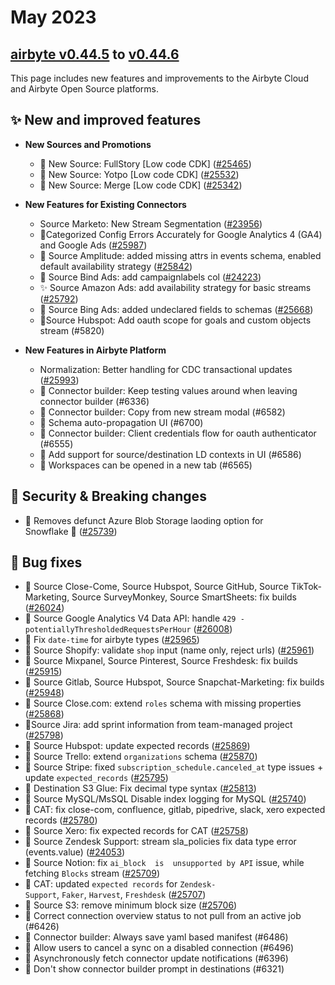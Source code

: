 # May 2023

## [airbyte v0.44.5](https://github.com/airbytehq/airbyte-platform/releases/tag/v0.44.5) to [v0.44.6](https://github.com/airbytehq/airbyte-platform/releases/tag/v0.44.6)

This page includes new features and improvements to the Airbyte Cloud and Airbyte Open Source platforms.

## **✨ New and improved features**

- **New Sources and Promotions**

  - 🎉 New Source: FullStory [Low code CDK] ([#25465](https://github.com/airbytehq/airbyte/pull/25465))
  - 🎉 New Source: Yotpo [Low code CDK] ([#25532](https://github.com/airbytehq/airbyte/pull/25532))
  - 🎉 New Source: Merge [Low code CDK] ([#25342](https://github.com/airbytehq/airbyte/pull/25342))

- **New Features for Existing Connectors**
  - Source Marketo: New Stream Segmentation ([#23956](https://github.com/airbytehq/airbyte/pull/23956))
  - 🎉Categorized Config Errors Accurately for Google Analytics 4 (GA4) and Google Ads ([#25987](https://github.com/airbytehq/airbyte/pull/25987))
  - 🎉 Source Amplitude: added missing attrs in events schema, enabled default availability strategy ([#25842](https://github.com/airbytehq/airbyte/pull/25842))
  - 🎉 Source Bind Ads: add campaignlabels col ([#24223](https://github.com/airbytehq/airbyte/pull/24223))
  - ✨ Source Amazon Ads: add availability strategy for basic streams ([#25792](https://github.com/airbytehq/airbyte/pull/25792))
  - 🎉 Source Bing Ads: added undeclared fields to schemas ([#25668](https://github.com/airbytehq/airbyte/pull/25668))
  - 🎉Source Hubspot: Add oauth scope for goals and custom objects stream (#5820)
- **New Features in Airbyte Platform**
  - Normalization: Better handling for CDC transactional updates ([#25993](https://github.com/airbytehq/airbyte/pull/25993))
  - 🎉 Connector builder: Keep testing values around when leaving connector builder (#6336)
  - 🎉 Connector builder: Copy from new stream modal (#6582)
  - 🎉 Schema auto-propagation UI (#6700)
  - 🎉 Connector builder: Client credentials flow for oauth authenticator (#6555)
  - 🎉 Add support for source/destination LD contexts in UI (#6586)
  - 🎉 Workspaces can be opened in a new tab (#6565)

## **🚨 Security & Breaking changes**

- 🚨 Removes defunct Azure Blob Storage laoding option for Snowflake 🚨 ([#25739](https://github.com/airbytehq/airbyte/pull/25739))

## **🐛 Bug fixes**

- 🐛 Source Close-Come, Source Hubspot, Source GitHub, Source TikTok-Marketing, Source SurveyMonkey, Source SmartSheets: fix builds ([#26024](https://github.com/airbytehq/airbyte/pull/26024))
- 🐛 Source Google Analytics V4 Data API: handle `429 - potentiallyThresholdedRequestsPerHour` ([#26008](https://github.com/airbytehq/airbyte/pull/26008))
- 🐛 Fix `date-time` for airbyte types ([#25965](https://github.com/airbytehq/airbyte/pull/25965))
- 🐛 Source Shopify: validate `shop` input (name only, reject urls) ([#25961](https://github.com/airbytehq/airbyte/pull/25961))
- 🐛 Source Mixpanel, Source Pinterest, Source Freshdesk: fix builds ([#25915](https://github.com/airbytehq/airbyte/pull/25915))
- 🐛 Source Gitlab, Source Hubspot, Source Snapchat-Marketing: fix builds ([#25948](https://github.com/airbytehq/airbyte/pull/25948))
- 🐛 Source Close.com: extend `roles` schema with missing properties ([#25868](https://github.com/airbytehq/airbyte/pull/25868))
- 🐛Source Jira: add sprint information from team-managed project ([#25798](https://github.com/airbytehq/airbyte/pull/25798))
- 🐛 Source Hubspot: update expected records ([#25869](https://github.com/airbytehq/airbyte/pull/25869))
- 🐛 Source Trello: extend `organizations` schema ([#25870](https://github.com/airbytehq/airbyte/pull/25870))
- 🐛 Source Stripe: fixed `subscription_schedule.canceled_at` type issues + update `expected_records` ([#25795](https://github.com/airbytehq/airbyte/pull/25795))
- 🐛 Destination S3 Glue: Fix decimal type syntax ([#25813](https://github.com/airbytehq/airbyte/pull/25813))
- 🐛 Source MySQL/MsSQL Disable index logging for MySQL ([#25740](https://github.com/airbytehq/airbyte/pull/25740))
- 🐛 CAT: fix close-com, confluence, gitlab, pipedrive, slack, xero expected records ([#25780](https://github.com/airbytehq/airbyte/pull/25780))
- 🐛 Source Xero: fix expected records for CAT ([#25758](https://github.com/airbytehq/airbyte/pull/25758))
- 🐛 Source Zendesk Support: stream sla_policies fix data type error (events.value) ([#24053](https://github.com/airbytehq/airbyte/pull/24053))
- 🐛 Source Notion: fix `ai_block  is  unsupported by API` issue, while fetching `Blocks` stream ([#25709](https://github.com/airbytehq/airbyte/pull/25709))
- 🐛 CAT: updated `expected records` for `Zendesk-Support`, `Faker`, `Harvest`, `Freshdesk` ([#25707](https://github.com/airbytehq/airbyte/pull/25707))
- 🐛 Source S3: remove minimum block size ([#25706](https://github.com/airbytehq/airbyte/pull/25706))
- 🐛 Correct connection overview status to not pull from an active job (#6426)
- 🐛 Connector builder: Always save yaml based manifest (#6486)
- 🐛 Allow users to cancel a sync on a disabled connection (#6496)
- 🐛 Asynchronously fetch connector update notifications (#6396)
- 🐛 Don't show connector builder prompt in destinations (#6321)
